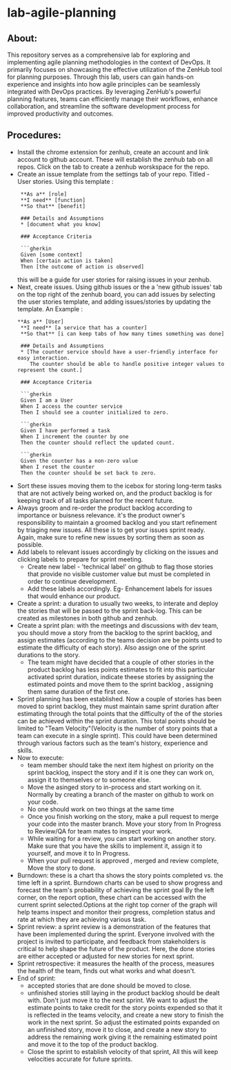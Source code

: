 # lab-agile-planning

## About:
This repository serves as a comprehensive lab for exploring and implementing agile planning methodologies in the context of DevOps. It primarily focuses on showcasing the effective utilization of the ZenHub tool for planning purposes. Through this lab, users can gain hands-on experience and insights into how agile principles can be seamlessly integrated with DevOps practices. By leveraging ZenHub's powerful planning features, teams can efficiently manage their workflows, enhance collaboration, and streamline the software development process for improved productivity and outcomes.

## Procedures:
- Install the chrome extension for zenhub, create an account and link account to github account. These will establish the zenhub tab on all repos. Click on the tab to create a zenhub worskspace for the repo.
- Create an issue template from the settings tab of your repo. Titled - User stories. Using this template :
  ```
   **As a** [role]  
   **I need** [function]  
   **So that** [benefit]  
   
   ### Details and Assumptions
   * [document what you know]
   
   ### Acceptance Criteria  
   
   ```gherkin
   Given [some context]
   When [certain action is taken]
   Then [the outcome of action is observed]
   ```
  this will be a guide for user stories for raising issues in your zenhub.
- Next, create issues. Using github issues or the a 'new github issues' tab on the top right of the zenhub board, you can add issues by selecting the user stories template, and adding issues/stories by updating the template. An Example :
  ```
  **As a** [User]  
   **I need** [a service that has a counter]  
   **So that** [i can keep tabs of how many times something was done]  
   
   ### Details and Assumptions
   * [The counter service should have a user-friendly interface for easy interaction.
      The counter should be able to handle positive integer values to represent the count.]
   
   ### Acceptance Criteria  
   
   ```gherkin
   Given I am a User
   When I access the counter service
   Then I should see a counter initialized to zero.
  
   ```gherkin
   Given I have performed a task
   When I increment the counter by one
   Then the counter should reflect the updated count.
  
   ```gherkin
   Given the counter has a non-zero value
   When I reset the counter
   Then the counter should be set back to zero.
  ```
- Sort these issues moving them to the icebox for storing long-term tasks that are not actively being worked on, and the product backlog is for keeping track of all tasks planned for the recent future.
- Always groom and re-order the product backlog according to importance or buisness relevance. it's the product owner's responsibility to maintain a groomed backlog and you start refinement by triaging new 
  issues.
  All these is to get your issues sprint ready. Again, make sure to refine new issues by sorting them as soon as possible.
- Add labels to relevant issues accordingly by clicking on the issues and clicking labels to prepare for sprint meeting.
    * Create new label - 'technical label' on github to flag those stories that provide no visible customer value but must be completed in order to continue development.
    * Add these labels accordingly. Eg- Enhancement labels for issues that would enhance our product.
- Create a sprint: a duration to usually two weeks, to interate and deploy the stories that will be passed to the sprint back-log. This can be created as milestones in both github and zenhub.
- Create a sprint plan: with the meetings and discussions with dev team, you should move a story from the backlog to the sprint backlog, and assign estimates (according to the teams decision are be points 
  used to estimate the difficulty of each story). Also assign one of the sprint durations to the story.
  * The team might have decided that a couple of other stories in the product backlog has less points estimates to fit into this particular activated sprint duration, indicate theese stories by assigning 
    the estimated points and move them to the sprint backlog , assigning them same duration of the first one.
- Sprint planning has been established. Now a couple of stories has been moved to sprint backlog, they must maintain same sprint duration after estimating through the total points that the difficulty of the
  of the stories can be achieved within the sprint duration. This total points should be limited to "Team Velocity"(Velocity is the number of story points that a team can execute in a single sprint). This     could have been determined through various factors such as the team's history, experience and skills.
- Now to execute:
  * team member should take the next item highest on priority on the sprint backlog, inspect the story and if it is one they can work on, assign it to themselves or to someone else.
  * Move the asinged story to in-process and start working on it. Normally by creating a branch of the master on github to work on your code.
  * No one should work on two things at the same time
  * Once you finish working on the story, make a pull request to merge your code into the master branch. Move your story from In Progress to Review/QA for team mates to inspect your work.
  * While waiting for a review, you can start working on another story. Make sure that you have the skills to implement it, assign it to yourself, and move it to In Progress.
  * When your pull request is approved , merged and review complete, Move the story to done.
- Burndown: these is a chart tha shows the story points completed vs. the time left in a sprint. Burndown charts can be used to show progress and forecast the team's probability of achieving the sprint goal 
  By the left corner, on the report option, these chart can be accessed with the current sprint selected.Options at the right top corner of the graph will help teams inspect and monitor their progress, 
  completion status and rate at which they are achieving various task.
- Sprint review: a sprint review is a demonstration of the features that have been implemented during the sprint. Everyone involved with the project is invited to participate, and feedback from stakeholders 
  is critical to help shape the future of the product. Here, the done stories are either accepted or adjusted for new stories for next sprint.
- Sprint retrospective: it measures the health of the process, measures the health of the team,  finds out what works and what doesn't.
- End of sprint:
   * accepted stories that are done should be moved to close.
   * unfinished stories still laying in the product backlog should be dealt with. Don't just move it to the next sprint. We want to adjust the estimate points to take credit for the story points expended so
     that it is reflected in the teams velocity, and create a new story to finish the work in the next sprint. So adjust the estimated points expanded on an unfinished story, move it to close, and create a       new story to address the remaining work giving it the remaining estimated point and move it to the top of the product backlog.
   *  Close the sprint to establish velocity of that sprint, All this will keep velocities accurate for future sprints.
    

